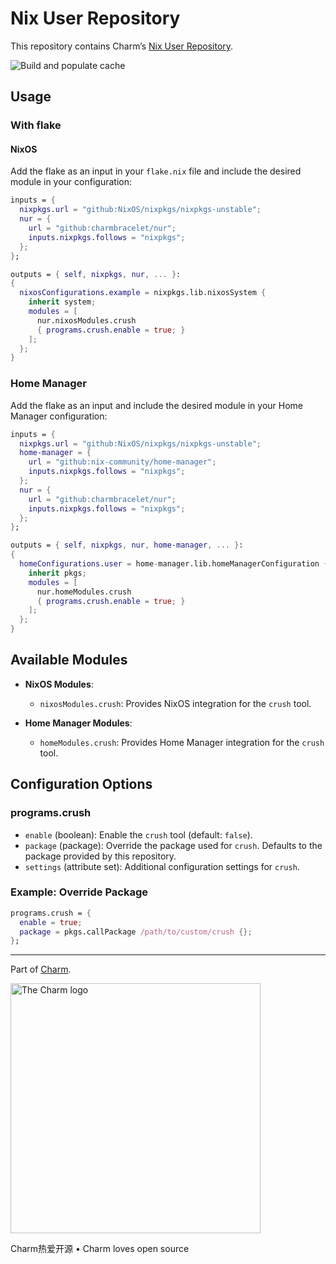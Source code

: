 # Nix User Repository

This repository contains Charm’s [Nix User Repository](https://github.com/nix-community/NUR).

![Build and populate cache](https://github.com/charmbracelet/nur/workflows/Build%20and%20populate%20cache/badge.svg)

## Usage
### With flake
#### NixOS

Add the flake as an input in your `flake.nix` file and include the desired module in your configuration:

```nix
inputs = {
  nixpkgs.url = "github:NixOS/nixpkgs/nixpkgs-unstable";
  nur = {
    url = "github:charmbracelet/nur";
    inputs.nixpkgs.follows = "nixpkgs";
  };
};

outputs = { self, nixpkgs, nur, ... }:
{
  nixosConfigurations.example = nixpkgs.lib.nixosSystem {
    inherit system;
    modules = [
      nur.nixosModules.crush
      { programs.crush.enable = true; }
    ];
  };
}
```

### Home Manager

Add the flake as an input and include the desired module in your Home Manager configuration:

```nix
inputs = {
  nixpkgs.url = "github:NixOS/nixpkgs/nixpkgs-unstable";
  home-manager = {
    url = "github:nix-community/home-manager";
    inputs.nixpkgs.follows = "nixpkgs";
  };
  nur = {
    url = "github:charmbracelet/nur";
    inputs.nixpkgs.follows = "nixpkgs";
  };
};

outputs = { self, nixpkgs, nur, home-manager, ... }:
{
  homeConfigurations.user = home-manager.lib.homeManagerConfiguration {
    inherit pkgs;
    modules = [
      nur.homeModules.crush
      { programs.crush.enable = true; }
    ];
  };
}
```

## Available Modules

- **NixOS Modules**:
  - `nixosModules.crush`: Provides NixOS integration for the `crush` tool.

- **Home Manager Modules**:
  - `homeModules.crush`: Provides Home Manager integration for the `crush` tool.

## Configuration Options

### programs.crush

- `enable` (boolean): Enable the `crush` tool (default: `false`).
- `package` (package): Override the package used for `crush`. Defaults to the package provided by this repository.
- `settings` (attribute set): Additional configuration settings for `crush`.

### Example: Override Package

```nix
programs.crush = {
  enable = true;
  package = pkgs.callPackage /path/to/custom/crush {};
};
```

---

Part of [Charm](https://charm.sh).

<a href="https://charm.sh/"><img alt="The Charm logo" src="https://stuff.charm.sh/charm-badge.jpg" width="400"></a>

Charm热爱开源 • Charm loves open source

